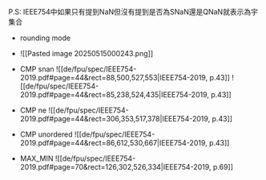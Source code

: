 P.S: IEEE754中如果只有提到NaN但沒有提到是否為SNaN還是QNaN就表示為宇集合

- rounding mode
- ![[Pasted image 20250515000243.png]]

- CMP snan
![[de/fpu/spec/IEEE754-2019.pdf#page=44&rect=88,500,527,553|IEEE754-2019, p.43]]
![[de/fpu/spec/IEEE754-2019.pdf#page=44&rect=85,238,524,435|IEEE754-2019, p.43]]
- CMP ne
![[de/fpu/spec/IEEE754-2019.pdf#page=44&rect=306,353,517,378|IEEE754-2019, p.43]]
- CMP unordered
![[de/fpu/spec/IEEE754-2019.pdf#page=44&rect=86,612,530,667|IEEE754-2019, p.43]]
- MAX_MIN
![[de/fpu/spec/IEEE754-2019.pdf#page=70&rect=126,302,526,334|IEEE754-2019, p.69]]